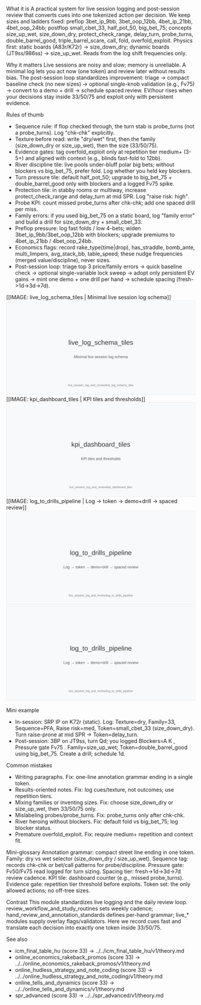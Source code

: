 What it is
A practical system for live session logging and post-session review that converts cues into one tokenized action per decision. We keep sizes and ladders fixed: preflop 3bet_ip_9bb, 3bet_oop_12bb, 4bet_ip_21bb, 4bet_oop_24bb; postflop small_cbet_33, half_pot_50, big_bet_75; concepts size_up_wet, size_down_dry, protect_check_range, delay_turn, probe_turns, double_barrel_good, triple_barrel_scare, call, fold, overfold_exploit. Physics first: static boards (A83r/K72r) -> size_down_dry; dynamic boards (JT9ss/986ss) -> size_up_wet. Reads from the log shift frequencies only.

Why it matters
Live sessions are noisy and slow; memory is unreliable. A minimal log lets you act now (one token) and review later without results bias. The post-session loop standardizes improvement: triage -> compact baseline check (no new sizes) -> optional single-knob validation (e.g., Fv75) -> convert to a demo + drill -> schedule spaced review. EV/hour rises when your decisions stay inside 33/50/75 and exploit only with persistent evidence.

Rules of thumb

- Sequence rule: if flop checked through, the turn stab is probe_turns (not a probe_turns). Log "chk-chk" explicitly. 
- Texture before read: write "dry/wet" first, then the family (size_down_dry or size_up_wet), then the size (33/50/75). 
- Evidence gates: tag overfold_exploit only at repetition tier medium+ (3-5+) and aligned with context (e.g., blinds fast-fold to 12bb). 
- River discipline tile: live pools under-bluff polar big bets; without blockers vs big_bet_75, prefer fold. Log whether you held key blockers. 
- Turn pressure tile: default half_pot_50; upgrade to big_bet_75 + double_barrel_good only with blockers and a logged Fv75 spike. 
- Protection tile: in stabby rooms or multiway, increase protect_check_range and delay_turn at mid SPR. Log "raise risk: high". 
- Probe KPI: count missed probe_turns after chk-chk; add one spaced drill per miss. 
- Family errors: if you used big_bet_75 on a static board, log "family error" and build a drill for size_down_dry + small_cbet_33. 
- Preflop pressure: log fast folds / low 4-bets; widen 3bet_ip_9bb/3bet_oop_12bb with blockers; upgrade premiums to 4bet_ip_21bb / 4bet_oop_24bb. 
- Economics flags: record rake_type(time|drop), has_straddle, bomb_ante, multi_limpers, avg_stack_bb, table_speed; these nudge frequencies (merged value/discipline), never sizes. 
- Post-session loop: triage top 3 price/family errors -> quick baseline check -> optional single-variable lock sweep -> adopt only persistent EV gains -> mint one demo + one drill per hand -> schedule spacing (fresh->1d->3d->7d).

[[IMAGE: live_log_schema_tiles | Minimal live session log schema]]
![Minimal live session log schema](images/live_log_schema_tiles.svg)
[[IMAGE: kpi_dashboard_tiles | KPI tiles and thresholds]]
![KPI tiles and thresholds](images/kpi_dashboard_tiles.svg)
[[IMAGE: log_to_drills_pipeline | Log -> token -> demo+drill -> spaced review]]
![Log -> token -> demo+drill -> spaced review](images/log_to_drills_pipeline.svg)
![Log -> token -> demo+drill -> spaced review](images/log_to_drills_pipeline.svg)

Mini example
- In-session: SRP IP on K72r (static). Log: Texture=dry, Family=33, Sequence=PFA, Raise risk=med, Token=small_cbet_33 (size_down_dry). Turn raise-prone at mid SPR -> Token=delay_turn. 
- Post-session: 3BP on JT9ss, turn Qd; you logged Blockers=A K , Pressure gate Fv75 . Family=size_up_wet; Token=double_barrel_good using big_bet_75. Create a drill; schedule 1d.

Common mistakes
- Writing paragraphs. Fix: one-line annotation grammar ending in a single token. 
- Results-oriented notes. Fix: log cues/texture, not outcomes; use repetition tiers. 
- Mixing families or inventing sizes. Fix: choose size_down_dry or size_up_wet, then 33/50/75 only. 
- Mislabeling probes/probe_turns. Fix: probe_turns only after chk-chk. 
- River heroing without blockers. Fix: default fold vs big_bet_75; log blocker status. 
- Premature overfold_exploit. Fix: require medium+ repetition and context fit.

Mini-glossary
Annotation grammar: compact street line ending in one token. 
Family: dry vs wet selector (size_down_dry / size_up_wet). 
Sequence tag: records chk-chk or bet/call patterns for probe/discipline. 
Pressure gate: Fv50/Fv75 read logged for turn sizing. 
Spacing tier: fresh->1d->3d->7d review cadence. 
KPI tile: dashboard counter (e.g., missed probe_turns). 
Evidence gate: repetition tier threshold before exploits. 
Token set: the only allowed actions; no off-tree sizes.

Contrast
This module standardizes live logging and the daily review loop. review_workflow_and_study_routines sets weekly cadence; hand_review_and_annotation_standards defines per-hand grammar; live_* modules supply overlay flags/validators. Here we record cues fast and translate each decision into exactly one token inside 33/50/75.

See also
- icm_final_table_hu (score 33) -> ../../icm_final_table_hu/v1/theory.md
- online_economics_rakeback_promos (score 33) -> ../../online_economics_rakeback_promos/v1/theory.md
- online_hudless_strategy_and_note_coding (score 33) -> ../../online_hudless_strategy_and_note_coding/v1/theory.md
- online_tells_and_dynamics (score 33) -> ../../online_tells_and_dynamics/v1/theory.md
- spr_advanced (score 33) -> ../../spr_advanced/v1/theory.md